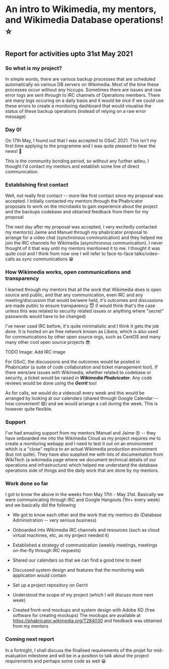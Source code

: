 # An intro to Wikimedia, my mentors, and Wikimedia Database operations! :star:
## Report for activities upto 31st May 2021

### So what is my project?

In simple words, there are various backup processes that are scheduled automatically on various DB servers on Wikimedia. Most of the time these processes occur without any hiccups. Sometimes there are issues and raw error logs are sent through to IRC channels of Operations members. There are many logs occuring on a daily basis and it would be nice if we could use these errors to create a monitoring dashboard that would visualise the status of these backup operations (instead of relying on a raw error message)

### Day 0!

On 17th May, I found out that I was accepted to GSoC 2021. This isn't my first time applying to the programme and I was quite pleased to hear the news! :partying_face: 

This is the community bonding period, so without any further adieu, I thought I'd contact my mentors and establish some line of direct communication. 

### Establishing first contact

Well, not really first contact -- more like first contact since my proposal was accepted. I initially contacted my mentors through the Phabricator proposals to work on the microtasks to gain experience about the project and the backups codebase and obtained feedback from them for my proposal


The next day after my proposal was accepted, I very excitedly contacted my mentor(s) Jaime and Manuel through my phabricator proposal to arrange for a video chat (synchronous communication) and they helped me join the IRC channels for Wikimedia (asynchronous communication). 
I never thought of it that way until my mentors mentioned it to me. I thought it was quite cool and I think from now one I will refer to face-to-face talks/video-calls as sync communications :grin:

### How Wikimedia works, open communications and transparency

I learned through my mentors that all the work that Wikimedia does is open source and public, and that any communication, even IRC and any meeting/discussion that would be/were held, it's outcomes and discussions are made public to ensure transparency :innocent: (I would think that's the case unless this was related to security related issues or anything where "secret" passwords would have to be changed)

I've never used IRC before, it's quite minimalistic and I think it gets the job done. It is hosted on an free network known as Libera, which is also used for communications by other open source orgs, such as CentOS and many many other cool open source projects :sunglasses:

TODO Image: Add IRC image

For GSoC, the discussions and the outcomes would be posted in Phabricator (a suite of code collaboration and ticket management tool). If there were/are issues with Wikimedia, whether related to codebase or security, a ticket would be raised in ***Wikimedia Phabricator***. Any code reviews would be done using the ***Gerrit*** tool

As for calls, we would do a videocall every week and this would be arranged by looking at our calendars (shared through Google Calendar -- how convenient! :smile:) and we would arrange a call during the week. 
This is however quite flexible.

### Support 

I've had amazing support from my mentors Manuel and Jaime :heart_eyes: -- they have onboarded me into the Wikimedia Cloud as my project requires me to create a monitoring webapp and I need to test it out on an environment which is a "close" replica to an actual Wikimedia production environment (but not quite). 
They have also supplied me with lots of documentation from WikiTech (a wikimedia page where we document technical details of our operations and infrastructure) which helped me understand the database operations side of things and the daily work that are done by my mentors.

### Work done so far
I got to know the above in the weeks from May 17th - May 31st. Basically we were communicating through IRC and Google Hangouts (1hr+ every week) and we basically did the following

- We got to know each other and the work that my mentors do (Database Administration -- very serious business)

- Onboarded into Wikimedia IRC channels and resources (such as cloud virtual machines, etc, as my project needed it)

- Established a strategy of communication (weekly meetings, meetings on-the-fly through IRC requests)

- Shared our calendars so that we can find a good time to meet

- Discussed system design and features that the monitoring web application would contain

- Set up a project repository on Gerrit

- Understood the scope of my project (which I will discuss more next week)

- Created front-end mockups and system design with Adobe XD (free software for creating mockups) 
The mockups are available at https://phabricator.wikimedia.org/T284030 and feedback was obtained from my mentors

### Coming next report

In a fortnight, I shall discuss the finalised requirements of the projet for mid-evaluation milestone and will be in a position to talk about the project requirements and perhaps some code as well :grinning: 
